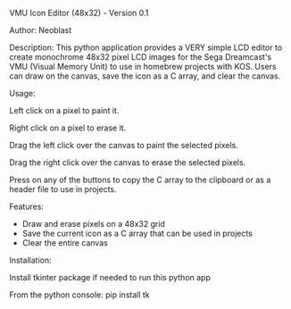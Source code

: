 VMU Icon Editor (48x32) - Version 0.1

Author: Neoblast

Description:
This python application provides a VERY simple LCD editor to create monochrome 48x32 pixel LCD images for the Sega Dreamcast's VMU (Visual Memory Unit) to use in homebrew projects with KOS.
Users can draw on the canvas, save the icon as a C array, and clear the canvas.

Usage: 

Left click on a pixel to paint it.

Right click on a pixel to erase it.

Drag the left click over the canvas to paint the selected pixels.

Drag the right click over the canvas to erase the selected pixels.

Press on any of the buttons to copy the C array to the clipboard or as a header file to use in projects.

Features:
- Draw and erase pixels on a 48x32 grid
- Save the current icon as a C array that can be used in projects
- Clear the entire canvas

Installation:

Install tkinter package if needed to run this python app

From the python console: 
pip install tk


